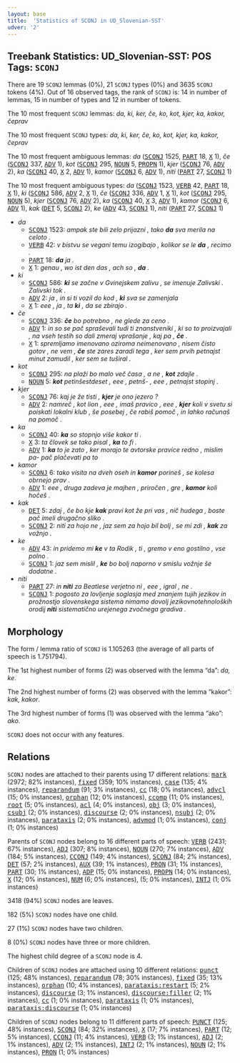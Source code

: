 ```yaml
---
layout: base
title:  'Statistics of SCONJ in UD_Slovenian-SST'
udver: '2'
---
```


## Treebank Statistics: UD_Slovenian-SST: POS Tags: `SCONJ`

There are 19 `SCONJ` lemmas (0%), 21 `SCONJ` types (0%) and 3635 `SCONJ` tokens (4%).
Out of 16 observed tags, the rank of `SCONJ` is: 14 in number of lemmas, 15 in number of types and 12 in number of tokens.

The 10 most frequent `SCONJ` lemmas: <em>da, ki, ker, če, ko, kot, kjer, ka, kakor, čeprav</em>

The 10 most frequent `SCONJ` types:  <em>da, ki, ker, če, ko, kot, kjer, ka, kakor, čeprav</em>

The 10 most frequent ambiguous lemmas: <em>da</em> (<tt><a href="sl_sst-pos-SCONJ.html">SCONJ</a></tt> 1525, <tt><a href="sl_sst-pos-PART.html">PART</a></tt> 18, <tt><a href="sl_sst-pos-X.html">X</a></tt> 1), <em>če</em> (<tt><a href="sl_sst-pos-SCONJ.html">SCONJ</a></tt> 337, <tt><a href="sl_sst-pos-ADV.html">ADV</a></tt> 1), <em>kot</em> (<tt><a href="sl_sst-pos-SCONJ.html">SCONJ</a></tt> 295, <tt><a href="sl_sst-pos-NOUN.html">NOUN</a></tt> 5, <tt><a href="sl_sst-pos-PROPN.html">PROPN</a></tt> 1), <em>kjer</em> (<tt><a href="sl_sst-pos-SCONJ.html">SCONJ</a></tt> 76, <tt><a href="sl_sst-pos-ADV.html">ADV</a></tt> 2), <em>ka</em> (<tt><a href="sl_sst-pos-SCONJ.html">SCONJ</a></tt> 40, <tt><a href="sl_sst-pos-X.html">X</a></tt> 2, <tt><a href="sl_sst-pos-ADV.html">ADV</a></tt> 1), <em>kamor</em> (<tt><a href="sl_sst-pos-SCONJ.html">SCONJ</a></tt> 6, <tt><a href="sl_sst-pos-ADV.html">ADV</a></tt> 1), <em>niti</em> (<tt><a href="sl_sst-pos-PART.html">PART</a></tt> 27, <tt><a href="sl_sst-pos-SCONJ.html">SCONJ</a></tt> 1)

The 10 most frequent ambiguous types:  <em>da</em> (<tt><a href="sl_sst-pos-SCONJ.html">SCONJ</a></tt> 1523, <tt><a href="sl_sst-pos-VERB.html">VERB</a></tt> 42, <tt><a href="sl_sst-pos-PART.html">PART</a></tt> 18, <tt><a href="sl_sst-pos-X.html">X</a></tt> 1), <em>ki</em> (<tt><a href="sl_sst-pos-SCONJ.html">SCONJ</a></tt> 586, <tt><a href="sl_sst-pos-ADV.html">ADV</a></tt> 2, <tt><a href="sl_sst-pos-X.html">X</a></tt> 1), <em>če</em> (<tt><a href="sl_sst-pos-SCONJ.html">SCONJ</a></tt> 336, <tt><a href="sl_sst-pos-ADV.html">ADV</a></tt> 1, <tt><a href="sl_sst-pos-X.html">X</a></tt> 1), <em>kot</em> (<tt><a href="sl_sst-pos-SCONJ.html">SCONJ</a></tt> 295, <tt><a href="sl_sst-pos-NOUN.html">NOUN</a></tt> 5), <em>kjer</em> (<tt><a href="sl_sst-pos-SCONJ.html">SCONJ</a></tt> 76, <tt><a href="sl_sst-pos-ADV.html">ADV</a></tt> 2), <em>ka</em> (<tt><a href="sl_sst-pos-SCONJ.html">SCONJ</a></tt> 40, <tt><a href="sl_sst-pos-X.html">X</a></tt> 3, <tt><a href="sl_sst-pos-ADV.html">ADV</a></tt> 1), <em>kamor</em> (<tt><a href="sl_sst-pos-SCONJ.html">SCONJ</a></tt> 6, <tt><a href="sl_sst-pos-ADV.html">ADV</a></tt> 1), <em>kak</em> (<tt><a href="sl_sst-pos-DET.html">DET</a></tt> 5, <tt><a href="sl_sst-pos-SCONJ.html">SCONJ</a></tt> 2), <em>ke</em> (<tt><a href="sl_sst-pos-ADV.html">ADV</a></tt> 43, <tt><a href="sl_sst-pos-SCONJ.html">SCONJ</a></tt> 1), <em>niti</em> (<tt><a href="sl_sst-pos-PART.html">PART</a></tt> 27, <tt><a href="sl_sst-pos-SCONJ.html">SCONJ</a></tt> 1)


* <em>da</em>
  * <tt><a href="sl_sst-pos-SCONJ.html">SCONJ</a></tt> 1523: <em>ampak ste bili zelo prijazni , tako <b>da</b> sva merila na celoto .</em>
  * <tt><a href="sl_sst-pos-VERB.html">VERB</a></tt> 42: <em>v bistvu se vegani temu izogibajo , kolikor se le <b>da</b> , recimo .</em>
  * <tt><a href="sl_sst-pos-PART.html">PART</a></tt> 18: <em><b>da</b> ja .</em>
  * <tt><a href="sl_sst-pos-X.html">X</a></tt> 1: <em>genau , wo ist den das , ach so , <b>da</b> .</em>
* <em>ki</em>
  * <tt><a href="sl_sst-pos-SCONJ.html">SCONJ</a></tt> 586: <em><b>ki</b> se začne v Gvinejskem zalivu , se imenuje Zalivski . Zalivski tok .</em>
  * <tt><a href="sl_sst-pos-ADV.html">ADV</a></tt> 2: <em>ja , in si ti vozil do kod , <b>ki</b> sva se zamenjala</em>
  * <tt><a href="sl_sst-pos-X.html">X</a></tt> 1: <em>eee , ja , ta <b>ki</b> , da se zbirajo .</em>
* <em>če</em>
  * <tt><a href="sl_sst-pos-SCONJ.html">SCONJ</a></tt> 336: <em><b>če</b> bo potrebno , ne glede za ceno .</em>
  * <tt><a href="sl_sst-pos-ADV.html">ADV</a></tt> 1: <em>in so se pač spraševali tudi ti znanstveniki , ki so to proizvajali , na vseh testih so dali zmeraj vprašanje , kaj pa , <b>če</b> .</em>
  * <tt><a href="sl_sst-pos-X.html">X</a></tt> 1: <em>spremljamo imenovano oziroma neimenovano , nisem čisto gotov , ne vem , <b>če</b> ste zares zaradi tega , ker sem prvih petnajst minut zamudil , ker sem se tuširal .</em>
* <em>kot</em>
  * <tt><a href="sl_sst-pos-SCONJ.html">SCONJ</a></tt> 295: <em>na plaži bo malo več časa , a ne , <b>kot</b> zdajle .</em>
  * <tt><a href="sl_sst-pos-NOUN.html">NOUN</a></tt> 5: <em><b>kot</b> petinšestdeset , eee , petnš- , eee , petnajst stopinj .</em>
* <em>kjer</em>
  * <tt><a href="sl_sst-pos-SCONJ.html">SCONJ</a></tt> 76: <em>kaj je že tisti , <b>kjer</b> je ono jezero ?</em>
  * <tt><a href="sl_sst-pos-ADV.html">ADV</a></tt> 2: <em>namreč , kot lion , eee , imaš pravico , eee , <b>kjer</b> koli v svetu si poiskati lokalni klub , še posebej , če rabiš pomoč , in lahko računaš na pomoč .</em>
* <em>ka</em>
  * <tt><a href="sl_sst-pos-SCONJ.html">SCONJ</a></tt> 40: <em><b>ka</b> so stopnjo više kakor ti .</em>
  * <tt><a href="sl_sst-pos-X.html">X</a></tt> 3: <em>ta človek se tako pisal , <b>ka</b> to fi .</em>
  * <tt><a href="sl_sst-pos-ADV.html">ADV</a></tt> 1: <em><b>ka</b> to je zato , ker morajo te avtorske pravice redno , mislim pa- pač plačevati pa to</em>
* <em>kamor</em>
  * <tt><a href="sl_sst-pos-SCONJ.html">SCONJ</a></tt> 6: <em>tako visita na dveh oseh in <b>kamor</b> porineš , se kolesa obrnejo prav .</em>
  * <tt><a href="sl_sst-pos-ADV.html">ADV</a></tt> 1: <em>eee , druga zadeva je majhen , priročen , gre , <b>kamor</b> koli hočeš .</em>
* <em>kak</em>
  * <tt><a href="sl_sst-pos-DET.html">DET</a></tt> 5: <em>zdaj , če bo kje <b>kak</b> pravi kot že pri vas , nič hudega , boste pač imeli drugačno sliko .</em>
  * <tt><a href="sl_sst-pos-SCONJ.html">SCONJ</a></tt> 2: <em>niti za hojo ne , jaz sem za hojo bil bolj , se mi zdi , <b>kak</b> za vožnjo .</em>
* <em>ke</em>
  * <tt><a href="sl_sst-pos-ADV.html">ADV</a></tt> 43: <em>in pridemo mi <b>ke</b> v ta Rodik , ti , gremo v eno gostilno , vse polno .</em>
  * <tt><a href="sl_sst-pos-SCONJ.html">SCONJ</a></tt> 1: <em>jaz sem mislil , <b>ke</b> bo bolj naporno v smislu vožnje še dodatne .</em>
* <em>niti</em>
  * <tt><a href="sl_sst-pos-PART.html">PART</a></tt> 27: <em>in <b>niti</b> za Beatlese verjetno ni , eee , igral , ne .</em>
  * <tt><a href="sl_sst-pos-SCONJ.html">SCONJ</a></tt> 1: <em>pogosto za lovljenje soglasja med znanjem tujih jezikov in prožnostjo slovenskega sistema nimamo dovolj jezikovnotehnoloških orodij <b>niti</b> sistematično urejenega zvočnega gradiva .</em>

## Morphology

The form / lemma ratio of `SCONJ` is 1.105263 (the average of all parts of speech is 1.751794).

The 1st highest number of forms (2) was observed with the lemma “da”: <em>da, ke</em>.

The 2nd highest number of forms (2) was observed with the lemma “kakor”: <em>kak, kakor</em>.

The 3rd highest number of forms (1) was observed with the lemma “ako”: <em>ako</em>.

`SCONJ` does not occur with any features.


## Relations

`SCONJ` nodes are attached to their parents using 17 different relations: <tt><a href="sl_sst-dep-mark.html">mark</a></tt> (2972; 82% instances), <tt><a href="sl_sst-dep-fixed.html">fixed</a></tt> (359; 10% instances), <tt><a href="sl_sst-dep-case.html">case</a></tt> (135; 4% instances), <tt><a href="sl_sst-dep-reparandum.html">reparandum</a></tt> (91; 3% instances), <tt><a href="sl_sst-dep-cc.html">cc</a></tt> (18; 0% instances), <tt><a href="sl_sst-dep-advcl.html">advcl</a></tt> (15; 0% instances), <tt><a href="sl_sst-dep-orphan.html">orphan</a></tt> (12; 0% instances), <tt><a href="sl_sst-dep-ccomp.html">ccomp</a></tt> (11; 0% instances), <tt><a href="sl_sst-dep-root.html">root</a></tt> (5; 0% instances), <tt><a href="sl_sst-dep-acl.html">acl</a></tt> (4; 0% instances), <tt><a href="sl_sst-dep-obj.html">obj</a></tt> (3; 0% instances), <tt><a href="sl_sst-dep-csubj.html">csubj</a></tt> (2; 0% instances), <tt><a href="sl_sst-dep-discourse.html">discourse</a></tt> (2; 0% instances), <tt><a href="sl_sst-dep-nsubj.html">nsubj</a></tt> (2; 0% instances), <tt><a href="sl_sst-dep-parataxis.html">parataxis</a></tt> (2; 0% instances), <tt><a href="sl_sst-dep-advmod.html">advmod</a></tt> (1; 0% instances), <tt><a href="sl_sst-dep-conj.html">conj</a></tt> (1; 0% instances)

Parents of `SCONJ` nodes belong to 16 different parts of speech: <tt><a href="sl_sst-pos-VERB.html">VERB</a></tt> (2431; 67% instances), <tt><a href="sl_sst-pos-ADJ.html">ADJ</a></tt> (307; 8% instances), <tt><a href="sl_sst-pos-NOUN.html">NOUN</a></tt> (270; 7% instances), <tt><a href="sl_sst-pos-ADV.html">ADV</a></tt> (184; 5% instances), <tt><a href="sl_sst-pos-CCONJ.html">CCONJ</a></tt> (149; 4% instances), <tt><a href="sl_sst-pos-SCONJ.html">SCONJ</a></tt> (84; 2% instances), <tt><a href="sl_sst-pos-DET.html">DET</a></tt> (57; 2% instances), <tt><a href="sl_sst-pos-AUX.html">AUX</a></tt> (39; 1% instances), <tt><a href="sl_sst-pos-PRON.html">PRON</a></tt> (31; 1% instances), <tt><a href="sl_sst-pos-PART.html">PART</a></tt> (30; 1% instances), <tt><a href="sl_sst-pos-ADP.html">ADP</a></tt> (15; 0% instances), <tt><a href="sl_sst-pos-PROPN.html">PROPN</a></tt> (14; 0% instances), <tt><a href="sl_sst-pos-X.html">X</a></tt> (12; 0% instances), <tt><a href="sl_sst-pos-NUM.html">NUM</a></tt> (6; 0% instances),  (5; 0% instances), <tt><a href="sl_sst-pos-INTJ.html">INTJ</a></tt> (1; 0% instances)

3418 (94%) `SCONJ` nodes are leaves.

182 (5%) `SCONJ` nodes have one child.

27 (1%) `SCONJ` nodes have two children.

8 (0%) `SCONJ` nodes have three or more children.

The highest child degree of a `SCONJ` node is 4.

Children of `SCONJ` nodes are attached using 10 different relations: <tt><a href="sl_sst-dep-punct.html">punct</a></tt> (125; 48% instances), <tt><a href="sl_sst-dep-reparandum.html">reparandum</a></tt> (78; 30% instances), <tt><a href="sl_sst-dep-fixed.html">fixed</a></tt> (35; 13% instances), <tt><a href="sl_sst-dep-orphan.html">orphan</a></tt> (10; 4% instances), <tt><a href="sl_sst-dep-parataxis-restart.html">parataxis:restart</a></tt> (5; 2% instances), <tt><a href="sl_sst-dep-discourse.html">discourse</a></tt> (3; 1% instances), <tt><a href="sl_sst-dep-discourse-filler.html">discourse:filler</a></tt> (2; 1% instances), <tt><a href="sl_sst-dep-cc.html">cc</a></tt> (1; 0% instances), <tt><a href="sl_sst-dep-parataxis.html">parataxis</a></tt> (1; 0% instances), <tt><a href="sl_sst-dep-parataxis-discourse.html">parataxis:discourse</a></tt> (1; 0% instances)

Children of `SCONJ` nodes belong to 11 different parts of speech: <tt><a href="sl_sst-pos-PUNCT.html">PUNCT</a></tt> (125; 48% instances), <tt><a href="sl_sst-pos-SCONJ.html">SCONJ</a></tt> (84; 32% instances), <tt><a href="sl_sst-pos-X.html">X</a></tt> (17; 7% instances), <tt><a href="sl_sst-pos-PART.html">PART</a></tt> (12; 5% instances), <tt><a href="sl_sst-pos-CCONJ.html">CCONJ</a></tt> (11; 4% instances), <tt><a href="sl_sst-pos-VERB.html">VERB</a></tt> (3; 1% instances), <tt><a href="sl_sst-pos-ADJ.html">ADJ</a></tt> (2; 1% instances), <tt><a href="sl_sst-pos-ADV.html">ADV</a></tt> (2; 1% instances), <tt><a href="sl_sst-pos-INTJ.html">INTJ</a></tt> (2; 1% instances), <tt><a href="sl_sst-pos-NOUN.html">NOUN</a></tt> (2; 1% instances), <tt><a href="sl_sst-pos-PRON.html">PRON</a></tt> (1; 0% instances)

